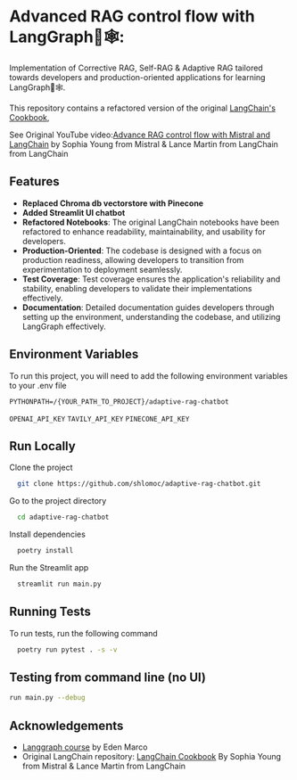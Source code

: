
# Advanced RAG control flow with LangGraph🦜🕸:

Implementation of Corrective RAG, Self-RAG & Adaptive RAG tailored towards developers and production-oriented applications for learning LangGraph🦜🕸️.

This repository contains a refactored version of the original [LangChain's Cookbook](https://github.com/mistralai/cookbook/tree/main/third_party/langchain),

See Original YouTube video:[Advance RAG control flow with Mistral and LangChain](https://www.youtube.com/watch?v=sgnrL7yo1TE)
by Sophia Young from Mistral & Lance Martin from LangChain from LangChain


## Features

- **Replaced Chroma db vectorstore with Pinecone**
- **Added Streamlit UI chatbot**
- **Refactored Notebooks**: The original LangChain notebooks have been refactored to enhance readability, maintainability, and usability for developers.
- **Production-Oriented**: The codebase is designed with a focus on production readiness, allowing developers to transition from experimentation to deployment seamlessly.
- **Test Coverage**: Test coverage ensures the application's reliability and stability, enabling developers to validate their implementations effectively.
- **Documentation**: Detailed documentation guides developers through setting up the environment, understanding the codebase, and utilizing LangGraph effectively.

## Environment Variables

To run this project, you will need to add the following environment variables to your .env file

`PYTHONPATH=/{YOUR_PATH_TO_PROJECT}/adaptive-rag-chatbot`

`OPENAI_API_KEY`
`TAVILY_API_KEY`
`PINECONE_API_KEY`


## Run Locally

Clone the project

```bash
  git clone https://github.com/shlomoc/adaptive-rag-chatbot.git
```

Go to the project directory

```bash
  cd adaptive-rag-chatbot
```

Install dependencies

```bash
  poetry install
```

Run the Streamlit app

```bash
  streamlit run main.py
```


## Running Tests

To run tests, run the following command

```bash
  poetry run pytest . -s -v
```

## Testing from command line (no UI)

```bash
run main.py --debug
```

  
## Acknowledgements
* [Langgraph course](https://www.udemy.com/course/langgraph/?referralCode=FEA50E8CBA24ECD48212) by Eden Marco
* Original LangChain repository: [LangChain Cookbook](https://github.com/mistralai/cookbook/tree/main/third_party/langchain) By Sophia Young from Mistral & Lance Martin from LangChain



